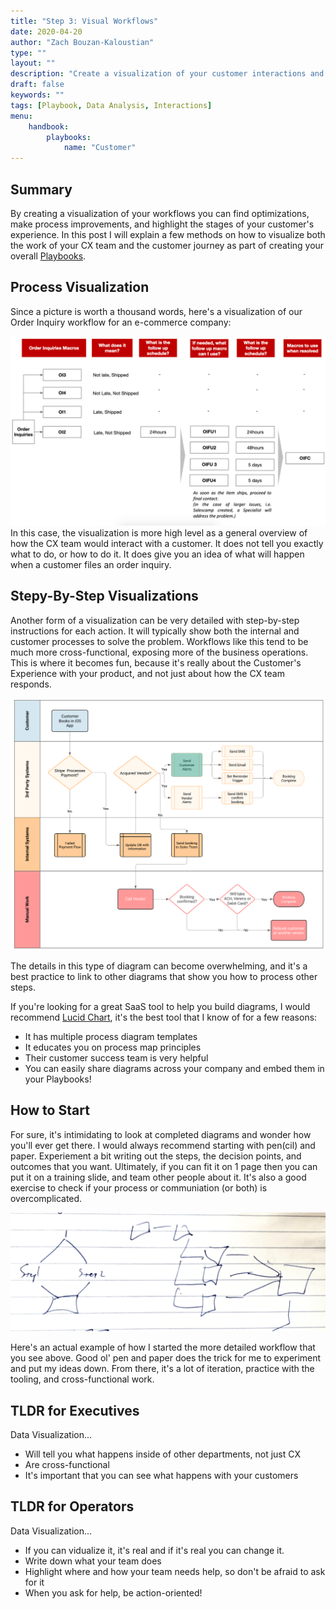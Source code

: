 ```yaml
---
title: "Step 3: Visual Workflows"
date: 2020-04-20
author: "Zach Bouzan-Kaloustian"
type: ""
layout: ""
description: "Create a visualization of your customer interactions and find places for improvement"
draft: false
keywords: ""
tags: [Playbook, Data Analysis, Interactions]
menu:
    handbook:
        playbooks:
            name: "Customer"
---
```


## Summary

By creating a visualization of your workflows you can find optimizations, make process improvements, and highlight the stages of your customer's experience. In this post I will explain a few methods on how to visualize both the work of your CX team and the customer journey as part of creating your overall [Playbooks](/handbook/playbooks/playbooks).

## Process Visualization

Since a picture is worth a thousand words,  here's a visualization of our Order Inquiry workflow for an e-commerce company: 

![Order Inquiry Workflow Diagram](https://raw.githubusercontent.com/zacharybk/cxhandbook/master/static/images/orderinquiryworkflow.png)
In this case, the visualization is more high level as a general overview of how the CX team would interact with a customer. It does not tell you exactly what to do, or how to do it. It does give you an idea of what will happen when a customer files an order inquiry. 

## Stepy-By-Step Visualizations

Another form of a visualization can be very detailed with step-by-step instructions for each action. It will typically show both the internal and customer processes to solve the problem. Workflows like this tend to be much more cross-functional, exposing more of the business operations. This is where it becomes fun, because it's really about the Customer's Experience with your product, and not just about how the CX team responds. 

![iOS Appointment Booking Detailed Workflow](https://raw.githubusercontent.com/zacharybk/cxhandbook/master/static/images/Bookingdetailedworkflow.png) 

The details in this type of diagram can become overwhelming, and it's a best practice to link to other diagrams that show you how to process other steps. 

If you're looking for a great SaaS tool to help you build diagrams, I would recommend [Lucid Chart](https://app.lucidchart.com), it's the best tool that I know of for a few reasons: 
- It has multiple process diagram templates
- It educates you on process map principles
- Their customer success team is very helpful
- You can easily share diagrams across your company and embed them in your Playbooks! 

## How to Start

For sure, it's intimidating to look at completed diagrams and wonder how you'll ever get there. I would always recommend starting with pen(cil) and paper. Experiement a bit writing out the steps, the decision points, and outcomes that you want. Ultimately, if you can fit it on 1 page then you can put it on a training slide, and team other people about it. It's also a good exercise to check if your process or communiation (or both) is overcomplicated. 

![iOS Appointment Booking Detailed Workflow](https://raw.githubusercontent.com/zacharybk/cxhandbook/master/static/images/handdrawndiagram.png)


Here's an actual example of how I started the more detailed workflow that you see above. Good ol' pen and paper does the trick for me to experiment and put my ideas down. From there, it's a lot of iteration, practice with the tooling, and cross-functional work. 

## TLDR for Executives

Data Visualization...

- Will tell you what happens inside of other departments, not just CX
- Are cross-functional
- It's important that you can see what happens with your customers

## TLDR for Operators

Data Visualization...

- If you can vidualize it, it's real and if it's real you can change it. 
- Write down what your team does 
- Highlight where and how your team needs help, so don't be afraid to ask for it
- When you ask for help, be action-oriented! 
